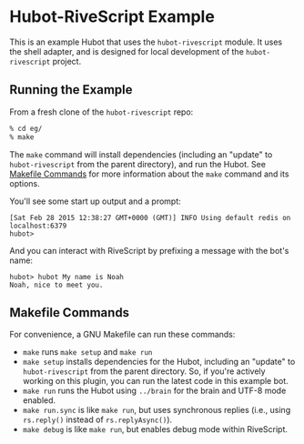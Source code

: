 # Hubot-RiveScript Example

This is an example Hubot that uses the `hubot-rivescript` module. It uses the
shell adapter, and is designed for local development of the `hubot-rivescript`
project.

## Running the Example

From a fresh clone of the `hubot-rivescript` repo:

```bash
% cd eg/
% make
```

The `make` command will install dependencies (including an "update" to
`hubot-rivescript` from the parent directory), and run the Hubot. See
[Makefile Commands](#makefile-commands) for more information about the
`make` command and its options.

You'll see some start up output and a prompt:

```
[Sat Feb 28 2015 12:38:27 GMT+0000 (GMT)] INFO Using default redis on localhost:6379
hubot>
```

And you can interact with RiveScript by prefixing a message with the bot's name:

```
hubot> hubot My name is Noah
Noah, nice to meet you.
```

## Makefile Commands

For convenience, a GNU Makefile can run these commands:

* `make` runs `make setup` and `make run`
* `make setup` installs dependencies for the Hubot, including an "update" to
  `hubot-rivescript` from the parent directory. So, if you're actively working
  on this plugin, you can run the latest code in this example bot.
* `make run` runs the Hubot using `../brain` for the brain and UTF-8 mode enabled.
* `make run.sync` is like `make run`, but uses synchronous replies (i.e., using
  `rs.reply()` instead of `rs.replyAsync()`).
* `make debug` is like `make run`, but enables debug mode within RiveScript.
